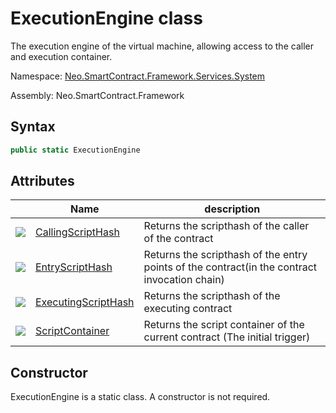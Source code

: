 # ExecutionEngine class

The execution engine of the virtual machine, allowing access to the caller and execution container.

Namespace: [Neo.SmartContract.Framework.Services.System](../System.md)

Assembly: Neo.SmartContract.Framework

## Syntax

```c#
public static ExecutionEngine
```

## Attributes

| | Name | description |
| ---------------------------------------- | ---------------------------------------- | -------------------------- |
| ![](https://i-msdn.sec.s-msft.com/dynimg/IC74937.jpeg) | [CallingScriptHash](ExecutionEngine/CallingScriptHash.md) | Returns the scripthash of the caller of the contract           |
| ![](https://i-msdn.sec.s-msft.com/dynimg/IC74937.jpeg) | [EntryScriptHash](ExecutionEngine/EntryScriptHash.md) | Returns the scripthash of the entry points of the contract(in the contract invocation chain) |
| ![](https://i-msdn.sec.s-msft.com/dynimg/IC74937.jpeg) | [ExecutingScriptHash](ExecutionEngine/ExecutingScriptHash.md) | Returns the scripthash of the executing contract             |
| ![](https://i-msdn.sec.s-msft.com/dynimg/IC74937.jpeg) | [ScriptContainer](ExecutionEngine/ScriptContainer.md) | Returns the script container of the current contract (The initial trigger)      |

## Constructor

ExecutionEngine is a static class. A constructor is not required.  